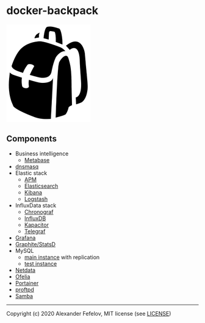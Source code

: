 # docker-backpack

![Backpack](assets/backpack_2551.png)

## Components

- Business intelligence
    - [Metabase](metabase)
- [dnsmasq](dnsmasq)
- Elastic stack
    - [APM](elastic/apm)
    - [Elasticsearch](elastic/elasticsearch)
    - [Kibana](elastic/kibana)
    - [Logstash](elastic/logstash)
- InfluxData stack
    - [Chronograf](influxdata/chronograf)
    - [InfluxDB](influxdata/influxdb)
    - [Kapacitor](influxdata/kapacitor)
    - [Telegraf](influxdata/telegraf)
- [Grafana](grafana)
- [Graphite/StatsD](graphite-statsd)
- MySQL
    - [main instance](mysql/main) with replication
    - [test instance](mysql/test)
- [Netdata](netdata)
- [Ofelia](ofelia)
- [Portainer](portainer)
- [proftpd](proftpd)
- [Samba](samba)

---

Copyright (c) 2020 Alexander Fefelov, MIT license (see [LICENSE](LICENSE))
